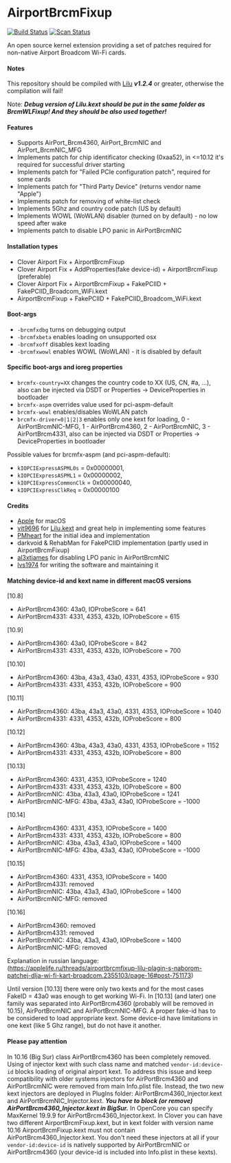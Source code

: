 AirportBrcmFixup
==================

[![Build Status](https://travis-ci.com/acidanthera/AirportBrcmFixup.svg?branch=master)](https://travis-ci.com/acidanthera/AirportBrcmFixup) [![Scan Status](https://scan.coverity.com/projects/16401/badge.svg?flat=1)](https://scan.coverity.com/projects/16401)

An open source kernel extension providing a set of patches required for non-native Airport Broadcom Wi-Fi cards.

#### Notes
This repository should be compiled with [Lilu](https://github.com/vit9696/Lilu) ***v1.2.4*** or greater, otherwise the compilation will fail!

Note: ***Debug version of Lilu.kext should be put in the same folder as BrcmWLFixup! And they should be also used together!***

#### Features
- Supports AirPort_Brcm4360, AirPort_BrcmNIC and AirPort_BrcmNIC_MFG
- Implements patch for chip identificator checking (0xaa52), in <=10.12 it's required for successful driver starting
- Implements patch for "Failed PCIe configuration patch", required for some cards 
- Implements patch for "Third Party Device" (returns vendor name "Apple")
- Implements patch for removing of white-list check
- Implements 5Ghz and country code patch (US by default)
- Implements WOWL (WoWLAN) disabler (turned on by default) - no low speed after wake
- Implements patch to disable LPO panic in AirPortBrcmNIC

#### Installation types
- Clover Airport Fix + AirportBrcmFixup
- Clover Airport Fix + AddProperties(fake device-id) + AirportBrcmFixup (preferable)
- Clover Airport Fix + AirportBrcmFixup + FakePCIID + FakePCIID_Broadcom_WiFi.kext
- AirportBrcmFixup + FakePCIID + FakePCIID_Broadcom_WiFi.kext

#### Boot-args
- `-brcmfxdbg` turns on debugging output
- `-brcmfxbeta` enables loading on unsupported osx
- `-brcmfxoff` disables kext loading
- `-brcmfxwowl` enables WOWL (WoWLAN) - it is disabled by default

#### Specific boot-args and ioreg properties
- `brcmfx-country=XX` changes the country code to XX (US, CN, #a, ...), also can be injected via DSDT or Properties → DeviceProperties in bootloader
- `brcmfx-aspm`  overrides value used for pci-aspm-default
- `brcmfx-wowl` enables/disables WoWLAN patch
- `brcmfx-driver=0|1|2|3` enables only one kext for loading, 0 - AirPortBrcmNIC-MFG, 1 - AirPortBrcm4360, 2 - AirPortBrcmNIC, 3 - AirPortBrcm4331, also can be injected via DSDT or Properties → DeviceProperties in bootloader

Possible values for brcmfx-aspm (and pci-aspm-default):
- `kIOPCIExpressASPML0s` = 0x00000001,
- `kIOPCIExpressASPML1` = 0x00000002,
- `kIOPCIExpressCommonClk` = 0x00000040,
- `kIOPCIExpressClkReq` = 0x00000100



#### Credits
- [Apple](https://www.apple.com) for macOS  
- [vit9696](https://github.com/vit9696) for [Lilu.kext](https://github.com/vit9696/Lilu) and great help in implementing some features
- [PMheart](https://github.com/PMheart) for the initial idea and implementation
- darkvoid & RehabMan for FakePCIID implementation (partly used in AirportBrcmFixup)
- [al3xtjames](https://github.com/al3xtjames) for disabling LPO panic in AirPortBrcmNIC 
- [lvs1974](https://applelife.ru/members/lvs1974.53809/) for writing the software and maintaining it


#### Matching device-id and kext name in different macOS versions
[10.8]
- AirPortBrcm4360: 43a0, IOProbeScore = 641
- AirPortBrcm4331: 4331, 4353, 432b, IOProbeScore = 615

[10.9]
- AirPortBrcm4360: 43a0, IOProbeScore = 842
- AirPortBrcm4331: 4331, 4353, 432b, IOProbeScore = 700

[10.10]
- AirPortBrcm4360: 43ba, 43a3, 43a0, 4331, 4353, IOProbeScore = 930
- AirPortBrcm4331: 4331, 4353, 432b, IOProbeScore = 900

[10.11]
- AirPortBrcm4360: 43ba, 43a3, 43a0, 4331, 4353, IOProbeScore = 1040
- AirPortBrcm4331: 4331, 4353, 432b, IOProbeScore = 800

[10.12]
- AirPortBrcm4360: 43ba, 43a3, 43a0, 4331, 4353, IOProbeScore = 1152
- AirPortBrcm4331: 4331, 4353, 432b, IOProbeScore = 800

[10.13]
- AirPortBrcm4360: 4331, 4353, IOProbeScore = 1240
- AirPortBrcm4331: 4331, 4353, 432b, IOProbeScore = 800
- AirPortBrcmNIC: 43ba, 43a3, 43a0, IOProbeScore = 1241
- AirPortBrcmNIC-MFG: 43ba, 43a3, 43a0, IOProbeScore = -1000

[10.14]
- AirPortBrcm4360: 4331, 4353, IOProbeScore = 1400
- AirPortBrcm4331: 4331, 4353, 432b, IOProbeScore = 800
- AirPortBrcmNIC: 43ba, 43a3, 43a0, IOProbeScore = 1400
- AirPortBrcmNIC-MFG: 43ba, 43a3, 43a0, IOProbeScore = -1000

[10.15]
- AirPortBrcm4360: 4331, 4353, IOProbeScore = 1400
- AirPortBrcm4331: removed
- AirPortBrcmNIC: 43ba, 43a3, 43a0, IOProbeScore = 1400
- AirPortBrcmNIC-MFG: removed

[10.16]
- AirPortBrcm4360: removed
- AirPortBrcm4331: removed
- AirPortBrcmNIC: 43ba, 43a3, 43a0, IOProbeScore = 1400
- AirPortBrcmNIC-MFG: removed

Explanation in russian language: (https://applelife.ru/threads/airportbrcmfixup-lilu-plagin-s-naborom-patchej-dlja-wi-fi-kart-broadcom.2355103/page-16#post-751173)

Until version [10.13] there were only two kexts and for the most cases FakeID = 43a0 was enough to get working Wi-Fi.
In [10.13] (and later) one family was separated into AirPortBrcm4360 (probably will be removed in 10.15), AirPortBrcmNIC and AirPortBrcmNIC-MFG.
A proper fake-id has to be considered to load appropriate kext. Some device-id have limitations in one kext (like 5 Ghz range), but do not have it another.

#### Please pay attention
In 10.16 (Big Sur) class AirPortBrcm4360 has been completely removed. Using of injector kext with such class name and matched ```vendor-id:device-id``` blocks
loading of original airport kext. To address this issue and keep compatibility with older systems injectors for AirPortBrcm4360 and AirPortBrcmNIC were removed
from main Info.plist file. Instead, the two new kext injectors are deployed in PlugIns folder: AirPortBrcm4360_Injector.kext and AirPortBrcmNIC_Injector.kext.
***You have to block (or remove) AirPortBrcm4360_Injector.kext in BigSur.*** In OpenCore you can specify MaxKernel 19.9.9 for AirPortBrcm4360_Injector.kext.
In Clover you can have two different AirportBrcmFixup.kext, but in kext folder with version name 10.16 AirportBrcmFixup.kext must not contain AirPortBrcm4360_Injector.kext. You don't need these injectors at all if your ```vendor-id:device-id``` is natively supported by AirPortBrcmNIC or AirPortBrcm4360 (your device-id is included into Info.plist in these kexts).

